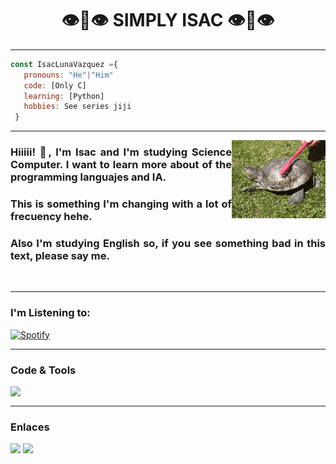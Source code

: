<h1 align = "center">👁👄👁 SIMPLY ISAC 👁👄👁</h1>

<hr />

~~~js
const IsacLunaVazquez ={
   pronouns: "He"|"Him"
   code: [Only C]
   learning: [Python]
   hobbies: See series jiji
 }
~~~

<hr />

<img align = "right" alt = "GIF" heigth = "150px" width = "150px" src = "GIF/Tortuga-Rascandose-78442.gif"> 

<h3 align = "left" style = "text-align : justify;">Hiiiii! 🦔, I'm Isac and I'm studying Science Computer. I want to learn more about of the programming languajes and IA. </h3>
<h3 align = "left" style = "text-align : justify;">
This is something I'm changing with a lot of frecuency hehe.</h3>
<h3 align = "left" style = "text-align : justify;">Also I'm studying English so, if you see something bad in this text, please say me.</h3>



<br />

<hr />

### I'm Listening to: 
[![Spotify](https://novatorem-isacluna.vercel.app/api/spotify)](https://open.spotify.com/user/22wcygppmdwded6zljpbpqmfy)

<hr />

### Code & Tools
<img align = "left" width = "35px" src = "https://upload.wikimedia.org/wikipedia/commons/thumb/9/9a/Visual_Studio_Code_1.35_icon.svg/1024px-Visual_Studio_Code_1.35_icon.svg.png"/>

<br />

<hr />

### Enlaces
<a href = "https://www.instagram.com/isac_with_1_a/" align = "left">
   <img width = "35px" src = "http://assets.stickpng.com/images/580b57fcd9996e24bc43c521.png"></a>
   
<a href = "https://twitter.com/IsacLuna6" align = "left">
   <img width  = "35px" src = "https://raw.githubusercontent.com/peterthehan/peterthehan/master/assets/twitter.svg">
</a>
